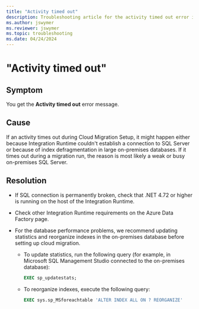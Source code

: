 ```yaml
---
title: "Activity timed out"
description: Troubleshooting article for the activity timed out error in Business Central cloud migration
ms.author: jswymer 
ms.reviewer: jswymer 
ms.topic: troubleshooting 
ms.date: 04/24/2024
---
```


# "Activity timed out"

## Symptom

You get the **Activity timed out** error message.

## Cause

If an activity times out during Cloud Migration Setup, it might happen either because Integration Runtime couldn't establish a connection to SQL Server or because of index defragmentation in large on-premises databases. If it times out during a migration run, the reason is most likely a weak or busy on-premises SQL Server.

## Resolution

- If SQL connection is permanently broken, check that .NET 4.72 or higher is running on the host of the Integration Runtime.
- Check other Integration Runtime requirements on the Azure Data Factory page. 
- For the database performance problems, we recommend updating statistics and reorganize indexes in the on-premises database before setting up cloud migration.

  - To update statistics, run the following query (for example, in Microsoft SQL Management Studio connected to the on-premises database):

    ```sql
    EXEC sp_updatestats;
    ```

  - To reorganize indexes, execute the following query:

    ```sql
    EXEC sys.sp_MSforeachtable 'ALTER INDEX ALL ON ? REORGANIZE'
    ```
